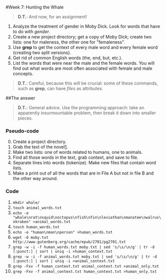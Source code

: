 #Week 7: Hunting the Whale

> __D.T.__: And now, for an assignment!

1. Analyze the treatment of gender in Moby Dick. Look for words that have to do with _gender_.
11. Create a new project directory; get a copy of Moby Dick; create two lists: one for maleness, the other one for "femaleness".
11. Use **grep** to get the context of every male word and every female word (creating two split versions).
11. Get rid of common English words (the, end, but, etc.).
11. List the words that were near the male and the female words. You will find out what words are most often associated with female and male concepts.

> __D.T.__: Careful, because this will be crucial: some of these commands, such as __grep__, can have _files_ as attributes.

##The answer

> __D.T.__: General advice. Use the programming approach: take an apparently insurmountable problem, then break it down into smaller pieces.

### Pseudo-code
0. Create a project directory.
1. Grab the text of the novel[1].
2. Make two lists: one of words related to humans, one to animals.
3. Find all those words in the text, grab context, and save to file.
4. Separate lines into words (tokenize). Make new files that contain word lists.
5. Make a print out of all the words that are in File A but not in file B and the other way around.

### Code

1. ``mkdir whale/``
1. ``touch animal_words.txt``
1. ``echo -e "whale\nrat\nsquid\noctopus\nfish\nfin\nleviathan\nmanatee\nwalrus\nkraken" >animal_words.txt``
1. ``touch human_words.txt``
1. ``echo -e "human\nman\nperson" >human_words.txt``
1. ``wget -O moby.txt http://www.gutenberg.org/cache/epub/2701/pg2701.txt``
1. ``grep -w -i -f human_words.txt moby.txt | sed 's/\s/\n/g' | tr -d [:punct:] | sort | uniq -i >human_context.txt``
1. ``grep -w -i -f animal_words.txt moby.txt | sed 's/\s/\n/g' | tr -d [:punct:] | sort | uniq -i >animal_context.txt``
1. ``grep -Fxv -f human_context.txt animal_context.txt >animal_only.txt``
1. ``grep -Fxv -f animal_context.txt human_context.txt >human_only.txt``

[1]: <http://www.gutenberg.org/cache/epub/2701/pg2701.txt>
